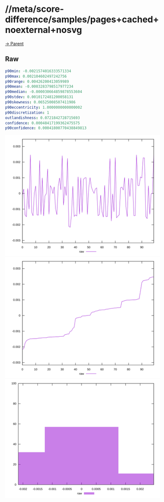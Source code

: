 
# //meta/score-difference/samples/pages+cached+noexternal+nosvg

[→ Parent](../..)


## Raw


```yaml
p90min: -0.0021574016333571334
p90max: 0.002104602497242756
p90range: 0.00426200413059989
p90mean: -0.0003283798517977234
p90median: -0.000030664859878553604
p90stdev: 0.0010172481200058131
p90skewness: 0.06525008507411986
p90eccentricity: 1.0000000000000002
p90discretization: 1
outlandishness: 0.0721842728715693
confidence: 0.00048417199362475575
p90confidence: 0.00041800770438849813

```

![PLOT: raw-values](./raw/values.svg)![PLOT: raw-sorted](./raw/sorted.svg)![PLOT: raw-histogram](./raw/histogram.svg)